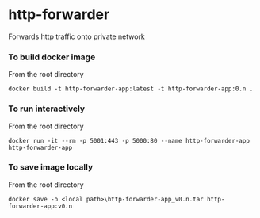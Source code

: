 # http-forwarder
Forwards http traffic onto private network

### To build docker image
From the root directory
```
docker build -t http-forwarder-app:latest -t http-forwarder-app:0.n .
```

### To run interactively
From the root directory
```
docker run -it --rm -p 5001:443 -p 5000:80 --name http-forwarder-app http-forwarder-app
```

### To save image locally
From the root directory
```
docker save -o <local path>\http-forwarder-app_v0.n.tar http-forwarder-app:v0.n
```